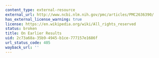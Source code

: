 ```yaml
---
content_type: external-resource
external_url: http://www.ncbi.nlm.nih.gov/pmc/articles/PMC2636390/
has_external_license_warning: true
license: https://en.wikipedia.org/wiki/All_rights_reserved
status: broken
title: On Earlier Results
uid: 2c73a68a-35b9-4945-b1ce-777157e1686f
url_status_code: 405
wayback_url: ''
---
```

